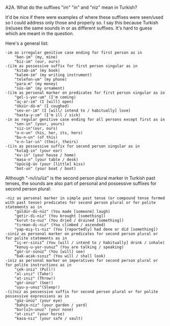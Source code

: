 A2A. What do the suffixes "im" "in" and "niz" mean in Turkish?

It'd be nice if there were examples of where these suffixes were seen/used so I could address only those and properly so. I say this because Turkish (re)uses the same sounds in or as different suffixes. It's hard to guess which are meant in the question.

Here's a general list:

    -im as irregular genitive case ending for first person as in
        "ben-im" (my, mine)
        "biz-im" (our, ours)
    -(i)m as possessive suffix for first person singular as in
        "kitab-ım" (my book)
        "kalem-im" (my writing instrument)
        "telefon-um" (my phone)
        "para-m" (my money)
        "süs-üm" (my ornament)
    -(i)m as personal marker on predicates for first person singular as in
        "gel-i-yor-um" (I'm coming)
        "aç-ar-ım" (I [will] open)
        "öksür-dü-m" (I coughed)
        "sev-er-im" (I [will/ intend to / habitually] love)
        "hasta-y-ım" (I'm ill / sick)
    -in as regular genitive case ending for all persons except first as in
        "sen-in" (your, yours)
        "siz-in"(our, ours)
        "o-n-un" (his, her, its, hers)
        "bu-n-un" (of this)
        "o-n-lar-ın" (their, theirs)
    -(i)n as possessive suffix for second person singular as in
        "kulağ-ın" (your ear)
        "ev-in" (your house / home)
        "masa-n" (your table / desk)
        "öpücüğ-ün (your [little] kiss)
        "bot-un" (your boat / boot)

Although "-nı/i/u/üz" is the second person plural marker in Turkish past tenses, the sounds are also part of personal and possessive suffixes for second person plural:

    -niz as personal marker in simple past tense (or compound tense formed with past tense) predicates for second person plural or for polite statements as in
        "güldür-dü-nüz" (You made [someone] laugh)
        "getir-di-niz" (You brought [something])
        "kurut-tu-nuz" (You dried / drained [something])
        "tırman-dı-nız" (You climbed / ascended)
        "yap-mış-tı-nız" (You [reportedly] had done or did [something])
    -siniz as personal marker on predicates for second person plural or for polite statements as in
        “iç-er-siniz” (You [will / intend to / habitually] drink / inhale)
        “konuş-u-yor-sunuz” (You are talking / speaking)
        “gör-ür-sünüz” (You [will] see)
        “bak-acak-sınız” (You will / shall look)
    -iniz as personal marker on imperatives for second person plural or for polite instructions as in
        "çek-iniz" (Pull!)
        "al-ınız" (Take!)
        "at-ınız" (Throw!)
        "gör-ünüz" (See!)
        "uyu-y-unuz"(Sleep!)
    -(i)niz as possessive suffix for second person plural or for polite possessive expressions as in
        "göz-ünüz" (your eye)
        "bahçe-niz" (your garden / yard)
        "bur[u]n-unuz" (your nose)
        "at-ınız" (your horse)
        "kasa-nız" (your safe / vault)
